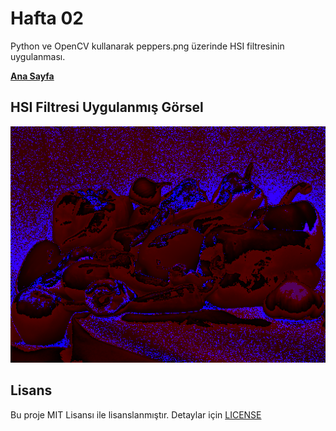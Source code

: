 # Hafta 02

Python ve OpenCV kullanarak peppers.png üzerinde HSI filtresinin uygulanması.

**[Ana Sayfa](..)**

## HSI Filtresi Uygulanmış Görsel

![Hsi Filter](output/peppers_hsi.png)

## Lisans

Bu proje MIT Lisansı ile lisanslanmıştır. Detaylar için [LICENSE](LICENSE)
